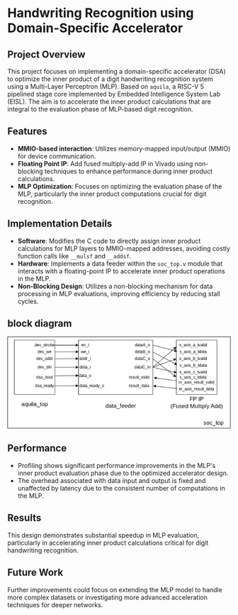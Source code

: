 # Handwriting Recognition using Domain-Specific Accelerator

## Project Overview
This project focuses on implementing a domain-specific accelerator (DSA) to optimize the inner product of  a digit handwriting recognition system using a Multi-Layer Perceptron (MLP). Based on `aquila`, a RISC-V 5 pipelined stage core implemented by Embedded Intelligence System Lab (EISL). The aim is to accelerate the inner product calculations that are integral to the evaluation phase of MLP-based digit recognition. 

## Features
- **MMIO-based interaction**: Utilizes memory-mapped input/output (MMIO) for device communication.
- **Floating Point IP**: Add fused multiply-add IP in Vivado using non-blocking techniques to enhance performance during inner product calculations.
- **MLP Optimization**: Focuses on optimizing the evaluation phase of the MLP, particularly the inner product computations crucial for digit recognition.

## Implementation Details
- **Software**: Modifies the C code to directly assign inner product calculations for MLP layers to MMIO-mapped addresses, avoiding costly function calls like `__mulsf` and `__addsf`.
- **Hardware**: Implements a data feeder within the `soc_top.v` module that interacts with a floating-point IP to accelerate inner product operations in the MLP.
- **Non-Blocking Design**: Utilizes a non-blocking mechanism for data processing in MLP evaluations, improving efficiency by reducing stall cycles.

## block diagram
![block diagram](diagram.png)

## Performance
- Profiling shows significant performance improvements in the MLP's inner product evaluation phase due to the optimized accelerator design.
- The overhead associated with data input and output is fixed and unaffected by latency due to the consistent number of computations in the MLP.

## Results
This design demonstrates substantial speedup in MLP evaluation, particularly in accelerating inner product calculations critical for digit handwriting recognition.

## Future Work
Further improvements could focus on extending the MLP model to handle more complex datasets or investigating more advanced acceleration techniques for deeper networks.





